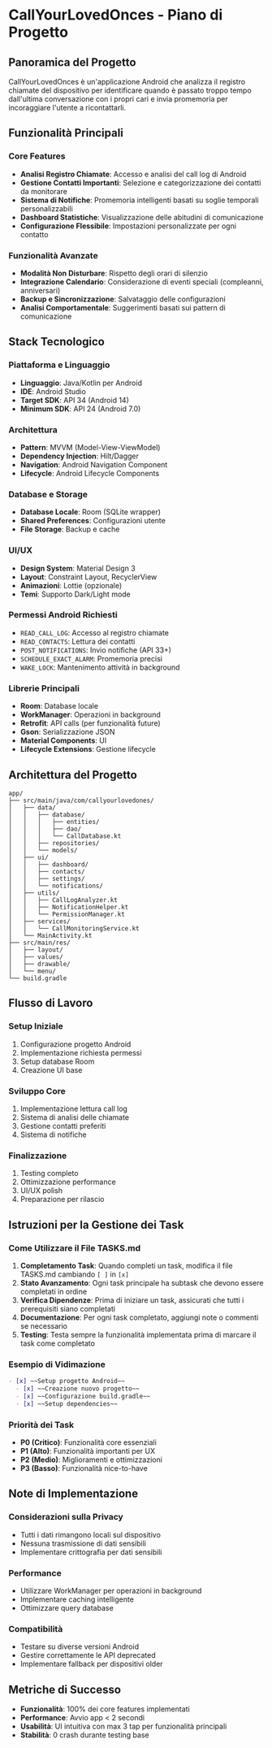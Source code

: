 # CallYourLovedOnces - Piano di Progetto

## Panoramica del Progetto

CallYourLovedOnces è un'applicazione Android che analizza il registro chiamate del dispositivo per identificare quando è passato troppo tempo dall'ultima conversazione con i propri cari e invia promemoria per incoraggiare l'utente a ricontattarli.

## Funzionalità Principali

### Core Features
- **Analisi Registro Chiamate**: Accesso e analisi del call log di Android
- **Gestione Contatti Importanti**: Selezione e categorizzazione dei contatti da monitorare
- **Sistema di Notifiche**: Promemoria intelligenti basati su soglie temporali personalizzabili
- **Dashboard Statistiche**: Visualizzazione delle abitudini di comunicazione
- **Configurazione Flessibile**: Impostazioni personalizzate per ogni contatto

### Funzionalità Avanzate
- **Modalità Non Disturbare**: Rispetto degli orari di silenzio
- **Integrazione Calendario**: Considerazione di eventi speciali (compleanni, anniversari)
- **Backup e Sincronizzazione**: Salvataggio delle configurazioni
- **Analisi Comportamentale**: Suggerimenti basati sui pattern di comunicazione

## Stack Tecnologico

### Piattaforma e Linguaggio
- **Linguaggio**: Java/Kotlin per Android
- **IDE**: Android Studio
- **Target SDK**: API 34 (Android 14)
- **Minimum SDK**: API 24 (Android 7.0)

### Architettura
- **Pattern**: MVVM (Model-View-ViewModel)
- **Dependency Injection**: Hilt/Dagger
- **Navigation**: Android Navigation Component
- **Lifecycle**: Android Lifecycle Components

### Database e Storage
- **Database Locale**: Room (SQLite wrapper)
- **Shared Preferences**: Configurazioni utente
- **File Storage**: Backup e cache

### UI/UX
- **Design System**: Material Design 3
- **Layout**: Constraint Layout, RecyclerView
- **Animazioni**: Lottie (opzionale)
- **Temi**: Supporto Dark/Light mode

### Permessi Android Richiesti
- `READ_CALL_LOG`: Accesso al registro chiamate
- `READ_CONTACTS`: Lettura dei contatti
- `POST_NOTIFICATIONS`: Invio notifiche (API 33+)
- `SCHEDULE_EXACT_ALARM`: Promemoria precisi
- `WAKE_LOCK`: Mantenimento attività in background

### Librerie Principali
- **Room**: Database locale
- **WorkManager**: Operazioni in background
- **Retrofit**: API calls (per funzionalità future)
- **Gson**: Serializzazione JSON
- **Material Components**: UI
- **Lifecycle Extensions**: Gestione lifecycle

## Architettura del Progetto

```
app/
├── src/main/java/com/callyourlovedones/
│   ├── data/
│   │   ├── database/
│   │   │   ├── entities/
│   │   │   ├── dao/
│   │   │   └── CallDatabase.kt
│   │   ├── repositories/
│   │   └── models/
│   ├── ui/
│   │   ├── dashboard/
│   │   ├── contacts/
│   │   ├── settings/
│   │   └── notifications/
│   ├── utils/
│   │   ├── CallLogAnalyzer.kt
│   │   ├── NotificationHelper.kt
│   │   └── PermissionManager.kt
│   ├── services/
│   │   └── CallMonitoringService.kt
│   └── MainActivity.kt
├── src/main/res/
│   ├── layout/
│   ├── values/
│   ├── drawable/
│   └── menu/
└── build.gradle
```

## Flusso di Lavoro

### Setup Iniziale
1. Configurazione progetto Android
2. Implementazione richiesta permessi
3. Setup database Room
4. Creazione UI base

### Sviluppo Core
1. Implementazione lettura call log
2. Sistema di analisi delle chiamate
3. Gestione contatti preferiti
4. Sistema di notifiche

### Finalizzazione
1. Testing completo
2. Ottimizzazione performance
3. UI/UX polish
4. Preparazione per rilascio

## Istruzioni per la Gestione dei Task

### Come Utilizzare il File TASKS.md

1. **Completamento Task**: Quando completi un task, modifica il file TASKS.md cambiando `[ ]` in `[x]`
2. **Stato Avanzamento**: Ogni task principale ha subtask che devono essere completati in ordine
3. **Verifica Dipendenze**: Prima di iniziare un task, assicurati che tutti i prerequisiti siano completati
4. **Documentazione**: Per ogni task completato, aggiungi note o commenti se necessario
5. **Testing**: Testa sempre la funzionalità implementata prima di marcare il task come completato

### Esempio di Vidimazione

```markdown
- [x] ~~Setup progetto Android~~
  - [x] ~~Creazione nuovo progetto~~
  - [x] ~~Configurazione build.gradle~~
  - [x] ~~Setup dependencies~~
```

### Priorità dei Task

- **P0 (Critico)**: Funzionalità core essenziali
- **P1 (Alto)**: Funzionalità importanti per UX
- **P2 (Medio)**: Miglioramenti e ottimizzazioni
- **P3 (Basso)**: Funzionalità nice-to-have

## Note di Implementazione

### Considerazioni sulla Privacy
- Tutti i dati rimangono locali sul dispositivo
- Nessuna trasmissione di dati sensibili
- Implementare crittografia per dati sensibili

### Performance
- Utilizzare WorkManager per operazioni in background
- Implementare caching intelligente
- Ottimizzare query database

### Compatibilità
- Testare su diverse versioni Android
- Gestire correttamente le API deprecated
- Implementare fallback per dispositivi older

## Metriche di Successo

- **Funzionalità**: 100% dei core features implementati
- **Performance**: Avvio app < 2 secondi
- **Usabilità**: UI intuitiva con max 3 tap per funzionalità principali
- **Stabilità**: 0 crash durante testing base